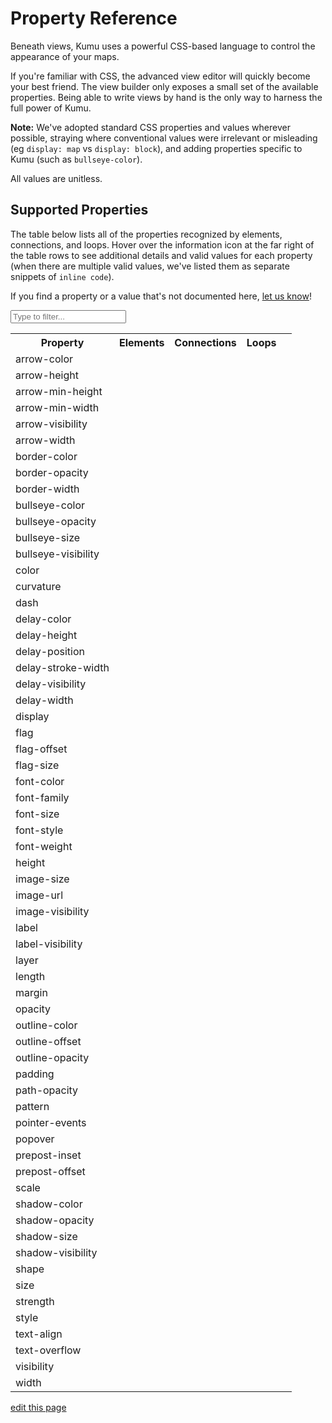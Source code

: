 # Property Reference

Beneath views, Kumu uses a powerful CSS-based language to control the appearance of your maps.

If you're familiar with CSS, the advanced view editor will quickly
become your best friend.  The view builder only exposes a small set
of the available properties.  Being able to write views by hand is
the only way to harness the full power of Kumu.

**Note:** We've adopted standard CSS properties and values wherever possible, straying where
conventional values were irrelevant or misleading (eg `display: map` vs `display: block`),
and adding properties specific to Kumu (such as `bullseye-color`).

All values are unitless.

## Supported Properties

The table below lists all of the properties recognized by elements, connections, and loops. Hover over the information icon <i class="fa fa-info-circle" data-placement="left" data-html="true" title="I ❤︎ information!"></i> at the far right of the table rows to see additional details and valid values for each property (when there are multiple valid values, we've listed them as separate snippets of `inline code`).

If you find a property or a value that's not documented here, [let us know](mailto:support@kumu.io)!


<input type="text" id="search-box" class="search-box" onkeyup="searchProperties()" placeholder="Type to filter..." />

<table id="search-table" class="property-reference table borderless">
  <tbody>
    <tr>
      <th class="text-left">Property</th>
      <th class="text-center">Elements</th>
      <th class="text-center">Connections</th>
      <th class="text-center">Loops</th>
      <th class="text-center"></th>
    </tr>
    <tr>
      <td>arrow-color</td>
      <td></td>
      <td><i class="fa fa-check"></i></td>
      <td></td>
      <td><i class="fa fa-info-circle" data-placement="left" data-html="true" title="Override the arrow color for a connection.
  <br><code>color</code>
  "</i></td>
    </tr>
    <tr>
      <td>arrow-height</td>
      <td></td>
      <td><i class="fa fa-check"></i></td>
      <td></td>
      <td><i class="fa fa-info-circle" data-placement="left" data-html="true" title="Used in combination with <code>arrow-min-height</code> to set arrow height.
  <br><code>number</code>
  "</i></td>
    </tr>
    <tr>
      <td>arrow-min-height</td>
      <td></td>
      <td><i class="fa fa-check"></i></td>
      <td></td>
      <td><i class="fa fa-info-circle" data-placement="left" data-html="true" title="Used in combination with <code>arrow-height</code> to set arrow height.
  <br><code>0</code>
  "</i></td>
    </tr>
    <tr>
      <td>arrow-min-width</td>
      <td></td>
      <td><i class="fa fa-check"></i></td>
      <td></td>
      <td><i class="fa fa-info-circle" data-placement="left" data-html="true" title="Used in combination with <code>arrow-width</code> to set arrow width.
  <br><code>0</code>
  "</i></td>
    </tr>
    <tr>
      <td>arrow-visibility</td>
      <td></td>
      <td><i class="fa fa-check"></i></td>
      <td></td>
      <td><i class="fa fa-info-circle" data-placement="left" data-html="true" title="Controls arrow visibility for directed connections.
  <br><code>visible</code><br><code>hidden</code>
  "</i></td>
    </tr>
    <tr>
      <td>arrow-width</td>
      <td></td>
      <td><i class="fa fa-check"></i></td>
      <td></td>
      <td><i class="fa fa-info-circle" data-placement="left" data-html="true" title="Used in combination with <code>arrow-min-width</code> to set arrow width.
  <br><code>number</code>
  "</i></td>
    </tr>
    <tr>
      <td>border-color</td>
      <td><i class="fa fa-check"></i></td>
      <td></td>
      <td></td>
      <td><i class="fa fa-info-circle" data-placement="left" data-html="true" title="Controls border color.
  <br><code>color</code>
  "</i></td>
    </tr>
    <tr>
      <td>border-opacity</td>
      <td><i class="fa fa-check"></i></td>
      <td></td>
      <td></td>
      <td><i class="fa fa-info-circle" data-placement="left" data-html="true" title="Controls border opacity.
  <br><code>0..1</code>
  "</i></td>
    </tr>
    <tr>
      <td>border-width</td>
      <td><i class="fa fa-check"></i></td>
      <td></td>
      <td></td>
      <td><i class="fa fa-info-circle" data-placement="left" data-html="true" title="Controls border width.
  <br><code>number</code>
  "</i></td>
    </tr>
    <tr>
      <td>bullseye-color</td>
      <td><i class="fa fa-check"></i></td>
      <td></td>
      <td></td>
      <td><i class="fa fa-info-circle" data-placement="left" data-html="true" title="Controls bullseye color.
  <br><code>color</code>
  "</i></td>
    </tr>
    <tr>
      <td>bullseye-opacity</td>
      <td><i class="fa fa-check"></i></td>
      <td></td>
      <td></td>
      <td><i class="fa fa-info-circle" data-placement="left" data-html="true" title="Controls bullseye opacity.
  <br><code>0..1</code>
  "</i></td>
    </tr>
    <tr>
      <td>bullseye-size</td>
      <td><i class="fa fa-check"></i></td>
      <td></td>
      <td></td>
      <td><i class="fa fa-info-circle" data-placement="left" data-html="true" title="Controls bullseye size.
  <br><code>0..1</code>
  "</i></td>
    </tr>
    <tr>
      <td>bullseye-visibility</td>
      <td><i class="fa fa-check"></i></td>
      <td></td>
      <td></td>
      <td><i class="fa fa-info-circle" data-placement="left" data-html="true" title="Controls bullseye visibility.
  <br><code>visible</code><br><code>hidden</code>
  "</i></td>
    </tr>
    <tr>
      <td>color</td>
      <td><i class="fa fa-check"></i></td>
      <td><i class="fa fa-check"></i></td>
      <td></td>
      <td><i class="fa fa-info-circle" data-placement="left" data-html="true" title="Controls shapes' color.
  <br><code>color</code><br><code>gradient(color1, color2)</code>
  "</i></td>
    </tr>
    <tr>
      <td>curvature</td>
      <td></td>
      <td><i class="fa fa-check"></i></td>
      <td></td>
      <td><i class="fa fa-info-circle" data-placement="left" data-html="true" title="Controls line curvature.
  <br><code>0..1</code>
  "</i></td>
    </tr>
    <tr>
      <td>dash</td>
      <td></td>
      <td><i class="fa fa-check"></i></td>
      <td></td>
      <td><i class="fa fa-info-circle" data-placement="left" data-html="true" title="Controls the length of connection dashes (first number) and the distance between them (second number).
  <br><code>number number</code>
  "</i></td>
    </tr>
    <tr>
      <td>delay-color</td>
      <td></td>
      <td><i class="fa fa-check"></i></td>
      <td></td>
      <td><i class="fa fa-info-circle" data-placement="left" data-html="true" title="Controls color of delay markings.
  <br><code>color</code><br><code>inherit</code>
  "</i></td>
    </tr>
    <tr>
      <td>delay-height</td>
      <td></td>
      <td><i class="fa fa-check"></i></td>
      <td></td>
      <td><i class="fa fa-info-circle" data-placement="left" data-html="true" title="Controls height of delay markings.
  <br><code>number</code>
  "</i></td>
    </tr>
    <tr>
      <td>delay-position</td>
      <td></td>
      <td><i class="fa fa-check"></i></td>
      <td></td>
      <td><i class="fa fa-info-circle" data-placement="left" data-html="true" title="Controls delay markings' position along the connection.
  <br><code>0..1</code>
  "</i></td>
    </tr>
    <tr>
      <td>delay-stroke-width</td>
      <td></td>
      <td><i class="fa fa-check"></i></td>
      <td></td>
      <td><i class="fa fa-info-circle" data-placement="left" data-html="true" title="Controls width of delay markings.
  <br><code>number</code>
  "</i></td>
    </tr>
    <tr>
      <td>delay-visibility</td>
      <td></td>
      <td><i class="fa fa-check"></i></td>
      <td></td>
      <td><i class="fa fa-info-circle" data-placement="left" data-html="true" title="Controls visibility of delay markings.
  <br><code>visible</code><br><code>hidden</code>
  "</i></td>
    </tr>
    <tr>
      <td>delay-width</td>
      <td></td>
      <td><i class="fa fa-check"></i></td>
      <td></td>
      <td><i class="fa fa-info-circle" data-placement="left" data-html="true" title="Controls space between delay markings.
  <br><code>number</code>
  "</i></td>
    </tr>
    <tr>
      <td>display</td>
      <td><i class="fa fa-check"></i></td>
      <td><i class="fa fa-check"></i></td>
      <td><i class="fa fa-check"></i></td>
      <td><i class="fa fa-info-circle" data-placement="left" data-html="true" title="Controls inclusion in the map. Hidden objects will be fully removed from the map.
  <br><code>map</code><br><code>none</code>
  "</i></td>
    </tr>
    <tr>
      <td>flag</td>
      <td><i class="fa fa-check"></i></td>
      <td></td>
      <td></td>
      <td><i class="fa fa-info-circle" data-placement="left" data-html="true" title="Defines field and color scale for flags.
  <br><code>'Field name' with colorPalette</code>
  "</i></td>
    </tr>
    <tr>
      <td>flag-offset</td>
      <td><i class="fa fa-check"></i></td>
      <td></td>
      <td></td>
      <td><i class="fa fa-info-circle" data-placement="left" data-html="true" title="Controls space between flags and their elements.
  <br><code>number</code>
  "</i></td>
    </tr>
    <tr>
      <td>flag-size</td>
      <td><i class="fa fa-check"></i></td>
      <td></td>
      <td></td>
      <td><i class="fa fa-info-circle" data-placement="left" data-html="true" title="Controls thickness of flags.
  <br><code>number</code>
  "</i></td>
    </tr>
    <tr>
      <td>font-color</td>
      <td><i class="fa fa-check"></i></td>
      <td><i class="fa fa-check"></i></td>
      <td><i class="fa fa-check"></i></td>
      <td><i class="fa fa-info-circle" data-placement="left" data-html="true" title="Controls label font color.
  <br><code>color</code>
  "</i></td>
    </tr>
    <tr>
      <td>font-family</td>
      <td><i class="fa fa-check"></i></td>
      <td><i class="fa fa-check"></i></td>
      <td><i class="fa fa-check"></i></td>
      <td><i class="fa fa-info-circle" data-placement="left" data-html="true" title="Controls label font family.
  <br><code>family-name</code><br><code>generic-family</code>
  "</i></td>
    </tr>
    <tr>
      <td>font-size</td>
      <td><i class="fa fa-check"></i></td>
      <td><i class="fa fa-check"></i></td>
      <td><i class="fa fa-check"></i></td>
      <td><i class="fa fa-info-circle" data-placement="left" data-html="true" title="Controls label font size.
  <br><code>number</code>
  "</i></td>
    </tr>
    <tr>
      <td>font-style</td>
      <td><i class="fa fa-check"></i></td>
      <td><i class="fa fa-check"></i></td>
      <td><i class="fa fa-check"></i></td>
      <td><i class="fa fa-info-circle" data-placement="left" data-html="true" title="Controls label style.
  <br><code>normal</code><br><code>italic</code>
  "</i></td>
    </tr>
    <tr>
      <td>font-weight</td>
      <td><i class="fa fa-check"></i></td>
      <td><i class="fa fa-check"></i></td>
      <td><i class="fa fa-check"></i></td>
      <td><i class="fa fa-info-circle" data-placement="left" data-html="true" title="Controls label font weight.
  <br><code>normal</code><br><code>bold</code>
  "</i></td>
    </tr>
    <tr>
      <td>height</td>
      <td><i class="fa fa-check"></i></td>
      <td></td>
      <td></td>
      <td><i class="fa fa-info-circle" data-placement="left" data-html="true" title="Controls height of elements that are squares and/or rectangles.
  <br><code>auto</code><br><code>number</code>
  "</i></td>
    </tr>
    <tr>
      <td>image-size</td>
      <td><i class="fa fa-check"></i></td>
      <td></td>
      <td></td>
      <td><i class="fa fa-info-circle" data-placement="left" data-html="true" title="Controls image size.
  <br><code>cover</code><br><code>contain</code>
  "</i></td>
    </tr>
    <tr>
      <td>image-url</td>
      <td><i class="fa fa-check"></i></td>
      <td></td>
      <td></td>
      <td><i class="fa fa-info-circle" data-placement="left" data-html="true" title="Provides source url of image.
  <br><code>url(http://...)</code>
  "</i></td>
    </tr>
    <tr>
      <td>image-visibility</td>
      <td><i class="fa fa-check"></i></td>
      <td></td>
      <td></td>
      <td><i class="fa fa-info-circle" data-placement="left" data-html="true" title="Controls image visibility
  <br><code>visible</code><br><code>hidden</code>
  "</i></td>
    </tr>
    <tr>
      <td>label</td>
      <td><i class="fa fa-check"></i></td>
      <td><i class="fa fa-check"></i></td>
      <td><i class="fa fa-check"></i></td>
      <td><i class="fa fa-info-circle" data-placement="left" data-html="true" title="Replaces the default label with a label template.
  <br><code>none</code><br><code>string template</code>
  "</i></td>
    </tr>
    <tr>
      <td>label-visibility</td>
      <td><i class="fa fa-check"></i></td>
      <td><i class="fa fa-check"></i></td>
      <td><i class="fa fa-check"></i></td>
      <td><i class="fa fa-info-circle" data-placement="left" data-html="true" title="Controls label visibility for all types.
  <br><code>visible</code><br><code>hidden</code>
  "</i></td>
    </tr>
    <tr>
      <td>layer</td>
      <td><i class="fa fa-check"></i></td>
      <td><i class="fa fa-check"></i></td>
      <td><i class="fa fa-check"></i></td>
      <td><i class="fa fa-info-circle" data-placement="left" data-html="true" title="Controls whether an item is in the foreground or background.
  <br><code>auto</code><br><code>background</code>
  "</i></td>
    </tr>
    <tr>
      <td>length</td>
      <td></td>
      <td><i class="fa fa-check"></i></td>
      <td></td>
      <td><i class="fa fa-info-circle" data-placement="left" data-html="true" title="Controls connection resting length.
  <br><code>number</code>
  "</i></td>
    </tr>
    <tr>
      <td>margin</td>
      <td><i class="fa fa-check"></i></td>
      <td></td>
      <td></td>
      <td><i class="fa fa-info-circle" data-placement="left" data-html="true" title="Controls amount of space between the border of an element and its connections.
  <br><code>number</code><br><code>none</code>
  "</i></td>
    </tr>
    <tr>
      <td>opacity</td>
      <td><i class="fa fa-check"></i></td>
      <td></td>
      <td><i class="fa fa-check"></i></td>
      <td><i class="fa fa-info-circle" data-placement="left" data-html="true" title="Controls loop label opacity and element opacity.
  <br><code>0..1</code>
  "</i></td>
    </tr>
    <tr>
      <td>outline-color</td>
      <td><i class="fa fa-check"></i></td>
      <td></td>
      <td></td>
      <td><i class="fa fa-info-circle" data-placement="left" data-html="true" title="Controls the color of selected elements' outlines.
  <br><code>color</code>
  "</i></td>
    </tr>
    <tr>
      <td>outline-offset</td>
      <td><i class="fa fa-check"></i></td>
      <td></td>
      <td></td>
      <td><i class="fa fa-info-circle" data-placement="left" data-html="true" title="Controls the distance between selected elements and their outlines.
  <br><code>number</code>
  "</i></td>
    </tr>
    <tr>
      <td>outline-opacity</td>
      <td><i class="fa fa-check"></i></td>
      <td></td>
      <td></td>
      <td><i class="fa fa-info-circle" data-placement="left" data-html="true" title="Controls the opacity of selected elements' outlines.
  <br><code>0..1</code>
  "</i></td>
    </tr>
    <tr>
      <td>padding</td>
      <td><i class="fa fa-check"></i></td>
      <td></td>
      <td></td>
      <td><i class="fa fa-info-circle" data-placement="left" data-html="true" title="Controls amount of space between the border of an element and its contents (image or bullseye).
  <br><code>number</code>
  "</i></td>
    </tr>
    <tr>
      <td>path-opacity</td>
      <td></td>
      <td><i class="fa fa-check"></i></td>
      <td></td>
      <td><i class="fa fa-info-circle" data-placement="left" data-html="true" title="Controls connection opacity.
  <br><code>0..1</code>
  "</i></td>
    </tr>
    <tr>
      <td>pattern</td>
      <td></td>
      <td><i class="fa fa-check"></i></td>
      <td></td>
      <td><i class="fa fa-info-circle" data-placement="left" data-html="true" title="Controls connection pattern. Equivalent of style.
  <br><code>solid</code><br><code>dashed</code>
  "</i></td>
    </tr>
    <tr>
      <td>pointer-events</td>
      <td><i class="fa fa-check"></i></td>
      <td><i class="fa fa-check"></i></td>
      <td><i class="fa fa-check"></i></td>
      <td><i class="fa fa-info-circle" data-placement="left" data-html="true" title="Controls whether or not an item can be clicked.
  <br><code>auto</code><br><code>none</code>
  "</i></td>
    </tr>
    <tr>
      <td>popover</td>
      <td><i class="fa fa-check"></i></td>
      <td><i class="fa fa-check"></i></td>
      <td><i class="fa fa-check"></i></td>
      <td><i class="fa fa-info-circle" data-placement="left" data-html="true" title="Sets the popover content
  <br><code>none</code><br><code>string template</code>
  "</i></td>
    </tr>
    <tr>
      <td>prepost-inset</td>
      <td></td>
      <td><i class="fa fa-check"></i></td>
      <td></td>
      <td><i class="fa fa-info-circle" data-placement="left" data-html="true" title="Controls the inset of pre-labels and post-labels.
  <br><code>number</code>
  "</i></td>
    </tr>
    <tr>
      <td>prepost-offset</td>
      <td></td>
      <td><i class="fa fa-check"></i></td>
      <td></td>
      <td><i class="fa fa-info-circle" data-placement="left" data-html="true" title="Controls the offset of pre-labels and post-labels.
  <br><code>number</code>
  "</i></td>
    </tr>
    <tr>
      <td>scale</td>
      <td><i class="fa fa-check"></i></td>
      <td><i class="fa fa-check"></i></td>
      <td></td>
      <td><i class="fa fa-info-circle" data-placement="left" data-html="true" title="Controls element and connection scale (multiple of base size).
  <br><code>number</code>
  "</i></td>
    </tr>
    <tr>
      <td>shadow-color</td>
      <td><i class="fa fa-check"></i></td>
      <td></td>
      <td></td>
      <td><i class="fa fa-info-circle" data-placement="left" data-html="true" title="Controls shadow color.
  <br><code>color</code>
  "</i></td>
    </tr>
    <tr>
      <td>shadow-opacity</td>
      <td><i class="fa fa-check"></i></td>
      <td></td>
      <td></td>
      <td><i class="fa fa-info-circle" data-placement="left" data-html="true" title="Controls shadow opacity.
  <br><code>0..1</code>
  "</i></td>
    </tr>
    <tr>
      <td>shadow-size</td>
      <td><i class="fa fa-check"></i></td>
      <td></td>
      <td></td>
      <td><i class="fa fa-info-circle" data-placement="left" data-html="true" title="Controls shadow size.
  <br><code>1..5</code>
  "</i></td>
    </tr>
    <tr>
      <td>shadow-visibility</td>
      <td><i class="fa fa-check"></i></td>
      <td></td>
      <td></td>
      <td><i class="fa fa-info-circle" data-placement="left" data-html="true" title="Controls shadow visibility
  <br><code>visible</code><br><code>hidden</code>
  "</i></td>
    </tr>
    <tr>
      <td>shape</td>
      <td><i class="fa fa-check"></i></td>
      <td></td>
      <td></td>
      <td><i class="fa fa-info-circle" data-placement="left" data-html="true" title="Controls shape.
  <br><code>circle</code><br><code>square</code><br><code>rectangle</code>
  "</i></td>
    </tr>
    <tr>
      <td>size</td>
      <td><i class="fa fa-check"></i></td>
      <td><i class="fa fa-check"></i></td>
      <td></td>
      <td><i class="fa fa-info-circle" data-placement="left" data-html="true" title="Controls base size.
  <br><code>number</code>
  "</i></td>
    </tr>
    <tr>
      <td>strength</td>
      <td></td>
      <td><i class="fa fa-check"></i></td>
      <td></td>
      <td><i class="fa fa-info-circle" data-placement="left" data-html="true" title="Controls connection strength.
  <br><code>0..1</code>
  "</i></td>
    </tr>
    <tr>
      <td>style</td>
      <td></td>
      <td><i class="fa fa-check"></i></td>
      <td></td>
      <td><i class="fa fa-info-circle" data-placement="left" data-html="true" title="Controls connection style. Equivalent of pattern.
  <br><code>solid</code><br><code>dashed</code>
  "</i></td>
    </tr>
    <tr>
      <td>text-align</td>
      <td><i class="fa fa-check"></i></td>
      <td></td>
      <td></td>
      <td><i class="fa fa-info-circle" data-placement="left" data-html="true" title="Controls alignment of element labels.
  <br><code>bottom</code><br><code>center</code>
  "</i></td>
    </tr>
    <tr>
      <td>text-overflow</td>
      <td><i class="fa fa-check"></i></td>
      <td><i class="fa fa-check"></i></td>
      <td><i class="fa fa-check"></i></td>
      <td><i class="fa fa-info-circle" data-placement="left" data-html="true" title="Controls text wrapping and truncating.
  <br><code>off</code><br><code>auto</code><br><code>auto [number]</code><br><code>manual</code><br><code>wrap [number]</code><br><code>clip [number]</code>
  "</i></td>
    </tr>
    <tr>
      <td>visibility</td>
      <td><i class="fa fa-check"></i></td>
      <td><i class="fa fa-check"></i></td>
      <td><i class="fa fa-check"></i></td>
      <td><i class="fa fa-info-circle" data-placement="left" data-html="true" title="Controls visibility. Hidden objects will still affect layout and metrics.
  <br><code>visible</code><br><code>hidden</code>
  "</i></td>
    </tr>
    <tr>
      <td>width</td>
      <td><i class="fa fa-check"></i></td>
      <td></td>
      <td></td>
      <td><i class="fa fa-info-circle" data-placement="left" data-html="true" title="Controls width of elements that are squares and/or rectangles.
  <br><code>auto</code><br><code>number</code>
  "</i></td>
    </tr>
  </tbody>
</table>

<script type="text/javascript">

function searchProperties() {
    let searchBox = document.querySelector("#search-box"),
        searchTerm = searchBox.value.toLowerCase(),
        table = document.querySelector("#search-table"),
        rows = table.querySelectorAll("tr"),
        i;

    for(i = 1; i < rows.length; i++) {
        let nameCell = rows[i].querySelector("td"),
            infoCell = rows[i].querySelector("td:last-child"),

            name = nameCell.textContent,
            info = infoCell.querySelector('i').dataset.originalTitle,

            textToSearch = `${name.toLowerCase()} ${info.toLowerCase()}`;

        if(textToSearch.indexOf(searchTerm) > -1) {
            rows[i].style.display = "table-row";
        } else {
            rows[i].style.display = "none";
        }
    }
}

</script>

<span class="edit-link"><a href="https://github.com/kumu/docs/blob/master/guides/property-reference.md" target="_blank"><i class="fa fa-github"></i> edit this page</a></span>
